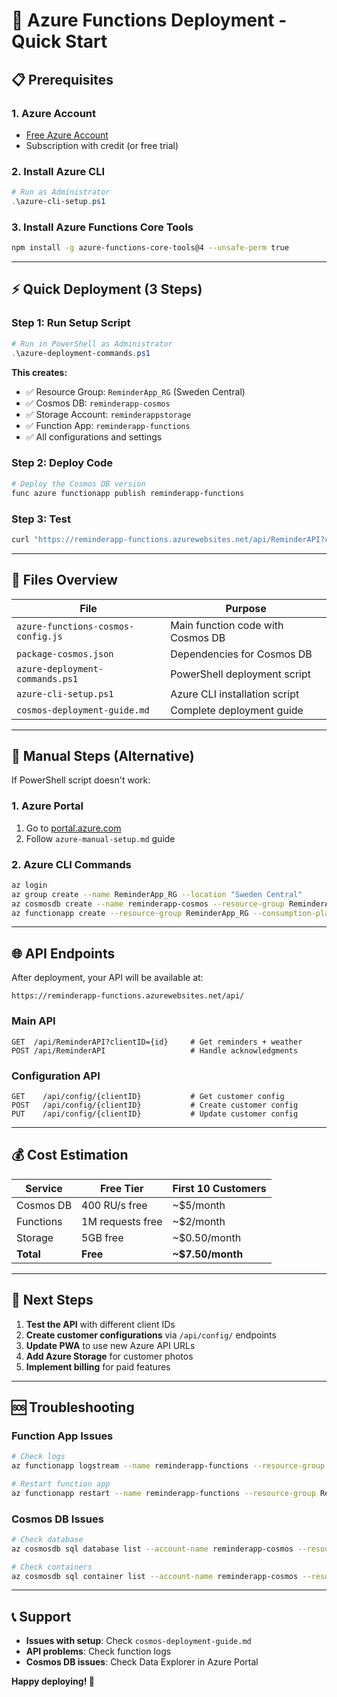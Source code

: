 # 🚀 Azure Functions Deployment - Quick Start

## 📋 Prerequisites

### 1. Azure Account
- [Free Azure Account](https://azure.microsoft.com/en-us/free/)
- Subscription with credit (or free trial)

### 2. Install Azure CLI
```powershell
# Run as Administrator
.\azure-cli-setup.ps1
```

### 3. Install Azure Functions Core Tools
```bash
npm install -g azure-functions-core-tools@4 --unsafe-perm true
```

---

## ⚡ Quick Deployment (3 Steps)

### Step 1: Run Setup Script
```powershell
# Run in PowerShell as Administrator
.\azure-deployment-commands.ps1
```

**This creates:**
- ✅ Resource Group: `ReminderApp_RG` (Sweden Central)
- ✅ Cosmos DB: `reminderapp-cosmos`
- ✅ Storage Account: `reminderappstorage`
- ✅ Function App: `reminderapp-functions`
- ✅ All configurations and settings

### Step 2: Deploy Code
```bash
# Deploy the Cosmos DB version
func azure functionapp publish reminderapp-functions
```

### Step 3: Test
```bash
curl "https://reminderapp-functions.azurewebsites.net/api/ReminderAPI?clientID=test"
```

---

## 📁 Files Overview

| File | Purpose |
|------|---------|
| `azure-functions-cosmos-config.js` | Main function code with Cosmos DB |
| `package-cosmos.json` | Dependencies for Cosmos DB |
| `azure-deployment-commands.ps1` | PowerShell deployment script |
| `azure-cli-setup.ps1` | Azure CLI installation script |
| `cosmos-deployment-guide.md` | Complete deployment guide |

---

## 🔧 Manual Steps (Alternative)

If PowerShell script doesn't work:

### 1. Azure Portal
1. Go to [portal.azure.com](https://portal.azure.com)
2. Follow `azure-manual-setup.md` guide

### 2. Azure CLI Commands
```bash
az login
az group create --name ReminderApp_RG --location "Sweden Central"
az cosmosdb create --name reminderapp-cosmos --resource-group ReminderApp_RG --locations regionName="Sweden Central" failoverPriority=0 --enable-free-tier true
az functionapp create --resource-group ReminderApp_RG --consumption-plan-location "Sweden Central" --runtime node --runtime-version 18 --functions-version 4 --name reminderapp-functions --storage-account reminderappstorage
```

---

## 🌐 API Endpoints

After deployment, your API will be available at:
```
https://reminderapp-functions.azurewebsites.net/api/
```

### Main API
```
GET  /api/ReminderAPI?clientID={id}     # Get reminders + weather
POST /api/ReminderAPI                   # Handle acknowledgments
```

### Configuration API
```
GET    /api/config/{clientID}           # Get customer config
POST   /api/config/{clientID}           # Create customer config
PUT    /api/config/{clientID}           # Update customer config
```

---

## 💰 Cost Estimation

| Service | Free Tier | First 10 Customers |
|---------|-----------|-------------------|
| Cosmos DB | 400 RU/s free | ~$5/month |
| Functions | 1M requests free | ~$2/month |
| Storage | 5GB free | ~$0.50/month |
| **Total** | **Free** | **~$7.50/month** |

---

## 🎯 Next Steps

1. **Test the API** with different client IDs
2. **Create customer configurations** via `/api/config/` endpoints
3. **Update PWA** to use new Azure API URLs
4. **Add Azure Storage** for customer photos
5. **Implement billing** for paid features

---

## 🆘 Troubleshooting

### Function App Issues
```bash
# Check logs
az functionapp logstream --name reminderapp-functions --resource-group ReminderApp_RG

# Restart function app
az functionapp restart --name reminderapp-functions --resource-group ReminderApp_RG
```

### Cosmos DB Issues
```bash
# Check database
az cosmosdb sql database list --account-name reminderapp-cosmos --resource-group ReminderApp_RG

# Check containers
az cosmosdb sql container list --account-name reminderapp-cosmos --resource-group ReminderApp_RG --database-name ReminderAppDB
```

---

## 📞 Support

- **Issues with setup**: Check `cosmos-deployment-guide.md`
- **API problems**: Check function logs
- **Cosmos DB issues**: Check Data Explorer in Azure Portal

**Happy deploying! 🚀**
